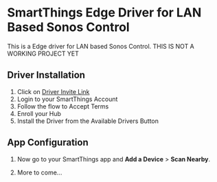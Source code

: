 # SmartThings Edge Driver for LAN Based Sonos Control

This is a Edge driver for LAN based Sonos Control. THIS IS NOT A WORKING PROJECT YET

## Driver Installation

1. Click on [Driver Invite Link](https://bestow-regional.api.smartthings.com/invite/VD2NLgQwpNj5)
2. Login to your SmartThings Account
3. Follow the flow to Accept Terms
4. Enroll your Hub
5. Install the Driver from the Available Drivers Button


## App Configuration

1. Now go to your SmartThings app and **Add a Device** > **Scan Nearby**.

2. More to come...
